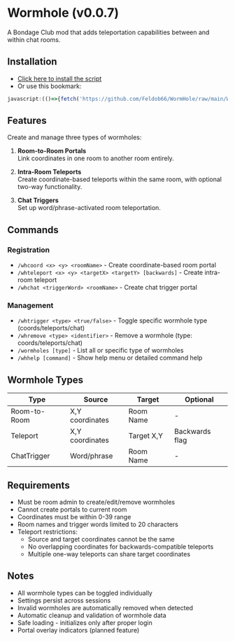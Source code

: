 # Wormhole (v0.0.7)
A Bondage Club mod that adds teleportation capabilities between and within chat rooms.

## Installation
- [Click here to install the script](https://github.com/Feldob66/WormHole/raw/main/Wormhole.user.js)
- Or use this bookmark:
```js
javascript:(()=>{fetch('https://github.com/Feldob66/WormHole/raw/main/Wormhole.user.js').then(r=>r.text()).then(r=>eval(r));})()
```

## Features
Create and manage three types of wormholes:

1. **Room-to-Room Portals**  
   Link coordinates in one room to another room entirely.

2. **Intra-Room Teleports**  
   Create coordinate-based teleports within the same room, with optional two-way functionality.

3. **Chat Triggers**  
   Set up word/phrase-activated room teleportation.

## Commands
### Registration
- `/whcoord <x> <y> <roomName>` - Create coordinate-based room portal
- `/whteleport <x> <y> <targetX> <targetY> [backwards]` - Create intra-room teleport
- `/whchat <triggerWord> <roomName>` - Create chat trigger portal

### Management
- `/whtrigger <type> <true/false>` - Toggle specific wormhole type (coords/teleports/chat)
- `/whremove <type> <identifier>` - Remove a wormhole (type: coords/teleports/chat)
- `/wormholes [type]` - List all or specific type of wormholes
- `/whhelp [command]` - Show help menu or detailed command help

## Wormhole Types
| Type | Source | Target | Optional |
|------|---------|---------|-----------|
| Room-to-Room | X,Y coordinates | Room Name | - |
| Teleport | X,Y coordinates | Target X,Y | Backwards flag |
| ChatTrigger | Word/phrase | Room Name | - |

## Requirements
- Must be room admin to create/edit/remove wormholes
- Cannot create portals to current room
- Coordinates must be within 0-39 range
- Room names and trigger words limited to 20 characters
- Teleport restrictions:
  - Source and target coordinates cannot be the same
  - No overlapping coordinates for backwards-compatible teleports
  - Multiple one-way teleports can share target coordinates

## Notes
- All wormhole types can be toggled individually
- Settings persist across sessions
- Invalid wormholes are automatically removed when detected
- Automatic cleanup and validation of wormhole data
- Safe loading - initializes only after proper login
- Portal overlay indicators (planned feature)